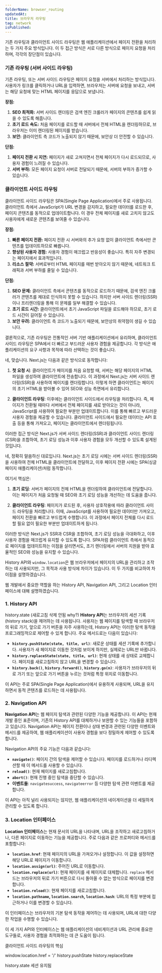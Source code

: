 ```yaml
---
folderName: browser_routing
updatedAt:
title: 브라우저 라우팅
tag: network
isPublished:
---
```


기존 라우팅과 클라이언트 사이드 라우팅은 웹 애플리케이션에서 페이지 전환을 처리하는 두 가지 주요 방식입니다. 이 두 접근 방식은 서로 다른 방식으로 페이지 요청을 처리하며, 각각의 장단점이 있습니다.

### 기존 라우팅 (서버 사이드 라우팅)

기존 라우팅, 또는 서버 사이드 라우팅은 페이지 요청을 서버에서 처리하는 방식입니다. 사용자가 링크를 클릭하거나 URL을 입력하면, 브라우저는 서버에 요청을 보내고, 서버는 해당 요청에 맞는 HTML 페이지를 응답으로 보냅니다.

**장점:**

1. **SEO 최적화:** 서버 사이드 렌더링은 검색 엔진 크롤러가 페이지의 콘텐츠를 쉽게 읽을 수 있도록 해줍니다.
2. **초기 로드 속도:** 처음 페이지를 로드할 때 서버에서 전체 HTML을 렌더링하므로, 브라우저는 이미 렌더링된 페이지를 받습니다.
3. **보안:** 클라이언트 측 코드가 노출되지 않기 때문에, 보안상 더 안전할 수 있습니다.

**단점:**

1. **페이지 전환 시 지연:** 페이지가 새로 고쳐지면서 전체 페이지가 다시 로드되므로, 사용자 경험이 느려질 수 있습니다.
2. **서버 부하:** 모든 페이지 요청이 서버로 전달되기 때문에, 서버의 부하가 증가할 수 있습니다.

### 클라이언트 사이드 라우팅

클라이언트 사이드 라우팅은 SPA(Single Page Application)에서 주로 사용됩니다. 클라이언트 측에서 JavaScript가 URL 변경을 감지하고, 필요한 데이터를 로드한 후, 페이지 콘텐츠를 동적으로 업데이트합니다. 이 경우 전체 페이지를 새로 고치지 않고도 사용자에게 새로운 콘텐츠를 보여줄 수 있습니다.

**장점:**

1. **빠른 페이지 전환:** 페이지 전환 시 서버와의 추가 요청 없이 클라이언트 측에서만 콘텐츠를 업데이트하므로 빠릅니다.
2. **향상된 사용자 경험:** 사용자 경험이 매끄럽고 반응성이 좋습니다. 특히 자주 변경되는 페이지에서 효과적입니다.
3. **리소스 절약:** 서버로부터 HTML 페이지를 매번 받아오지 않기 때문에, 네트워크 트래픽과 서버 부하를 줄일 수 있습니다.

**단점:**

1. **SEO 문제:** 클라이언트 측에서 콘텐츠를 동적으로 로드하기 때문에, 검색 엔진 크롤러가 콘텐츠를 제대로 인식하지 못할 수 있습니다. 하지만 서버 사이드 렌더링(SSR)이나 프리렌더링을 통해 이 문제를 일부 해결할 수 있습니다.
2. **초기 로드 시간:** 클라이언트에서 초기 JavaScript 파일을 로드해야 하므로, 초기 로드 시간이 길어질 수 있습니다.
3. **보안 우려:** 클라이언트 측 코드가 노출되기 때문에, 보안상의 취약점이 생길 수 있습니다.

결론적으로, 기존 라우팅은 전통적인 서버 기반 애플리케이션에서 유리하며, 클라이언트 사이드 라우팅은 SPA에서 더 빠르고 부드러운 사용자 경험을 제공합니다. 각 방식은 애플리케이션의 요구 사항과 목적에 따라 선택하는 것이 좋습니다.

네, 맞습니다. Next.js는 다음과 같은 방식으로 동작합니다:

1. **첫 요청 시**: 클라이언트가 페이지를 처음 요청할 때, 서버는 해당 페이지의 HTML 파일을 생성하여 클라이언트에 전송합니다. 이 과정에서 Next.js는 서버 사이드 렌더링(SSR)을 사용하여 페이지를 렌더링합니다. 이렇게 하면 클라이언트는 페이지의 초기 HTML을 받아볼 수 있어 SEO와 성능 측면에서 유리합니다.

2. **클라이언트 라우팅**: 이후에는 클라이언트 사이드에서 라우팅을 처리합니다. 즉, 페이지가 전환될 때마다 서버에서 전체 페이지를 새로 받아오는 것이 아니라, JavaScript를 사용하여 필요한 부분만 업데이트합니다. 이를 통해 빠르고 부드러운 사용자 경험을 제공할 수 있습니다. 클라이언트 사이드에서 필요한 데이터는 API 호출 등을 통해 가져오고, 페이지는 클라이언트에서 렌더링됩니다.

이러한 접근 방식은 Next.js가 서버 사이드 렌더링(SSR)과 클라이언트 사이드 렌더링(CSR)을 조합하여, 초기 로딩 성능과 이후 사용자 경험을 모두 개선할 수 있도록 설계된 것입니다.

네, 정확히 말씀하신 대로입니다. Next.js는 초기 로딩 시에는 서버 사이드 렌더링(SSR)을 사용하여 전체 HTML을 클라이언트에 전달하고, 이후 페이지 전환 시에는 SPA(싱글 페이지 애플리케이션)처럼 동작합니다.

여기서 핵심은:

1. **초기 로딩**: 서버가 페이지의 전체 HTML을 렌더링하여 클라이언트에 전달합니다. 이는 페이지가 처음 요청될 때 SEO와 초기 로딩 성능을 개선하는 데 도움을 줍니다.

2. **클라이언트 라우팅**: 페이지가 로드된 후, 사용자 상호작용에 따라 클라이언트 사이드 라우팅을 처리합니다. 이때, JavaScript를 사용하여 필요한 데이터만 가져오고, 페이지 전환을 빠르고 부드럽게 수행합니다. 이 과정에서 페이지 전체를 다시 로드할 필요 없이 필요한 부분만 업데이트하게 됩니다.

이러한 방식은 Next.js가 SSR과 CSR을 조합하여, 초기 로딩 성능을 극대화하고, 이후 사용자 경험을 매끄럽게 유지할 수 있도록 합니다. SPA처럼 클라이언트 측에서 동적으로 페이지를 업데이트하는 이점을 살리면서도, 초기 렌더링에서 서버의 지원을 받아 효율적인 SEO와 성능을 유지할 수 있습니다.

History API와 `window.location`은 웹 브라우저에서 페이지의 URL을 관리하고 조작하는 데 사용되지만, 그 목적과 사용 방식에 차이가 있습니다. 이 두 가지를 비교하여 차이점을 설명하겠습니다.

웹 개발에서 중요한 역할을 하는 History API, Navigation API, 그리고 Location 인터페이스에 대해 설명하겠습니다.

### 1. History API

history.state (새로고침 삭제 안됨 why?)
**History API**는 브라우저의 세션 기록(history stack)을 제어하는 데 사용됩니다. 사용자는 웹 페이지를 탐색할 때 브라우저의 뒤로 가기, 앞으로 가기 버튼을 자주 사용하는데, History API는 이러한 탐색 동작을 프로그래밍적으로 제어할 수 있게 합니다. 주요 메서드로는 다음이 있습니다:

- **`history.pushState(state, title, url)`**: 새로운 상태를 세션 기록에 추가합니다. 사용자가 새 페이지로 이동한 것처럼 보이게 하지만, 실제로는 URL만 바뀝니다.
- **`history.replaceState(state, title, url)`**: 현재 상태를 새 상태로 교체합니다. 페이지를 새로고침하지 않고 URL을 변경할 수 있습니다.
- **`history.back()`**, **`history.forward()`**, **`history.go(n)`**: 사용자가 브라우저의 뒤로 가기 또는 앞으로 가기 버튼을 누르는 것처럼 특정 위치로 이동합니다.

이 API는 주로 SPA(Single Page Application)에서 유용하게 사용되며, URL을 유지하면서 동적 콘텐츠를 로드하는 데 사용됩니다.

### 2. Navigation API

**Navigation API**는 웹 페이지 탐색과 관련된 다양한 기능을 제공합니다. 이 API는 현재 개발 중인 표준이며, 기존의 History API를 대체하거나 보완할 수 있는 기능들을 포함하고 있습니다. Navigation API는 페이지 전환이나 상태 변경과 관련된 다양한 이벤트와 메서드를 제공하여, 웹 애플리케이션이 사용자 경험을 보다 정밀하게 제어할 수 있도록 합니다.

Navigation API의 주요 기능은 다음과 같습니다:

- **`navigate()`**: 페이지 간의 탐색을 제어할 수 있습니다. 페이지를 로드하거나 리디렉션할 때 이 메서드를 사용할 수 있습니다.
- **`reload()`**: 현재 페이지를 새로고침합니다.
- **`abort()`**: 현재 진행 중인 탐색을 중단할 수 있습니다.
- **이벤트들**: `navigatesuccess`, `navigateerror` 등 다양한 탐색 관련 이벤트를 제공합니다.

이 API는 아직 널리 사용되지는 않지만, 웹 애플리케이션의 네이게이션을 더 세밀하게 관리할 수 있도록 합니다.

### 3. Location 인터페이스

**Location 인터페이스**는 현재 문서의 URL을 나타내며, URL을 조작하고 새로고침하거나, 다른 페이지로 이동하는 기능을 제공합니다. 주로 다음과 같은 프로퍼티와 메서드를 포함합니다:

- **`location.href`**: 현재 페이지의 URL을 가져오거나 설정합니다. 이 값을 설정하면 해당 URL로 페이지가 이동합니다.
- **`location.assign(url)`**: 주어진 URL로 이동합니다.
- **`location.replace(url)`**: 현재 페이지를 새 페이지로 대체합니다. `replace` 메서드는 브라우저의 뒤로 가기 버튼으로 다시 돌아올 수 없는 방식으로 페이지를 변경합니다.
- **`location.reload()`**: 현재 페이지를 새로고침합니다.
- **`location.pathname`, `location.search`, `location.hash`**: URL의 특정 부분에 접근하거나 이를 변경할 수 있습니다.

이 인터페이스는 브라우저의 기본 탐색 동작을 제어하는 데 사용되며, URL에 대한 다양한 작업을 수행할 수 있습니다.

이 세 가지 API와 인터페이스는 웹 애플리케이션의 네비게이션과 URL 관리에 중요한 도구들로, 사용자 경험을 최적화하는 데 큰 도움이 됩니다.

클라이언트 사이드 라우팅의 핵심

window.location.href = '/'
history.pushState
history.replaceState

history.state 세션 유지됨
